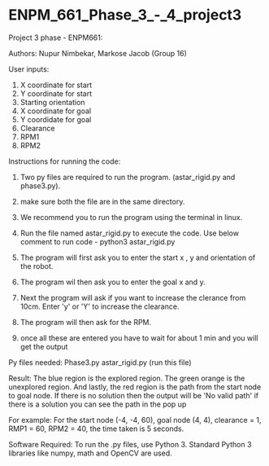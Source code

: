 # ENPM_661_Phase_3_-_4_project3
Project 3 phase - ENPM661:


Authors:
Nupur Nimbekar, Markose Jacob (Group 16)

User inputs:
1. X coordinate for start
2. Y coordinate for start
3. Starting orientation
4. X coordinate for goal
5. Y coordidate for goal
6. Clearance
7. RPM1
8. RPM2


Instructions for running the code:
1. Two py files are required to run the program. (astar_rigid.py and phase3.py).
2. make sure both the file are in the same directory.
3. We recommend you to run the program using the terminal in linux.
4. Run the file named astar_rigid.py to execute the code. Use below comment to run code - 
	python3 astar_rigid.py
		
5. The program will first ask you to enter the start x , y and orientation of the robot.
6. The program wil then ask you to enter the goal x and y.
7. Next the program will ask if you want to increase the clerance from 10cm. Enter 'y' or 'Y' to increase the clearance.
8. The program will then ask for the RPM.
9. once all these are entered you have to wait for about 1 min and you will get the output



Py files needed:
Phase3.py
astar_rigid.py  (run this file)



Result:
The blue region is the explored region. The green orange is the unexplored region. And lastly, the red region is the path from the start node to goal node.
If there is no solution then the output will be 'No valid path'
if there is a solution you can see the path in the pop up


For example:
For the start node (-4, -4, 60), goal node (4, 4), clearance = 1, RMP1 = 60, RPM2 = 40, the time taken is 5 seconds.


Software Required:
To run the .py files, use Python 3. 
Standard Python 3 libraries like numpy, math and OpenCV are used.
